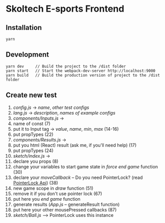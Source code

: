 # Skoltech E-sports Frontend
## Installation
```
yarn
```
## Development
```
yarn dev     // Build the project to the /dist folder
yarn start   // Start the webpack-dev-server http://localhost:9000
yarn build   // Build the production version of project to the /dist folder
```
## Create new test
1. *config.js* -> *name*, *other test configs*
2. *lang.js* -> *description*, *names of example configs*
3. *components/Inputs.js* ->
  1. name of const (7)
  2. put it to Input tag -> *value*, *name*, *min*, *max* (14-16)
  3. put propTypes (22)
4. *components/Results.js* ->
  1. put you html (React) result (ask me, if you'll need help) (17)
  2. put propTypes (24)
5. *sketch/index.js* ->
  1. declare you props (8)
  2. change your variables to start game state in *force end game* function (30)
  3. declare your *moveCallback* – Do you need PointerLock? (read [PointerLock Api](https://developer.mozilla.org/en-US/docs/Web/API/Pointer_Lock_API)) (38)
  4. new game scope in *draw* function (51)
  5. remove it if you don't use pointer lock (67)
  6. put here you *end game* function
  7. generate results (*App.js* – generateResult function)
  8. put here your other mousePressed callbacks (87)
6. *sketch/Ball.js* –> PointerLock uses this instance